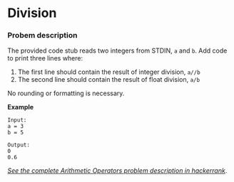 # Division

### Probem description

The provided code stub reads two integers from STDIN, `a` and `b`. Add code to print three lines where:

1. The first line should contain the result of integer division,  `a//b`
2. The second line should contain the result of float division, `a/b`

No rounding or formatting is necessary.


**Example**

    Input: 
    a = 3 
    b = 5

    Output: 
    0
    0.6


  *[See the complete Arithmetic Operators problem description in hackerrank](https://www.hackerrank.com/challenges/python-division/problem?isFullScreen=true)*.

